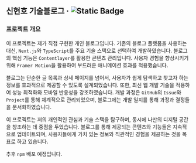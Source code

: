 ## 신현호 기술블로그 &middot; ![Static Badge](https://img.shields.io/badge/vercel-caffhheiene-orange?style=plastic&logo=vercel&logoColor=black&label=vercel&color=orange&link=https%3A%2F%2Fcaffhheiene.vercel.app)


### 프로젝트 개요

이 프로젝트는 제가 직접 구현한 개인 블로그입니다. 기존의 블로그 플랫폼을 사용하는 대신, `Next.js`와 `TypeScript`를 주요 기술 스택으로 선택하여 개발하였습니다. 블로그의 핵심 기능은 `Contentlayer`를 활용한 콘텐츠 관리입니다. 사용자 경험을 향상시키기 위해 `Framer Motion`을 활용하여 부드러운 애니메이션 효과를 적용했습니다.

블로그는 단순한 글 목록과 상세 페이지를 넘어서, 사용자가 쉽게 탐색하고 찾고자 하는 정보를 효과적으로 제공할 수 있도록 설계되었습니다. 또한, 최신 웹 개발 기술을 적용하여 성능 최적화와 모바일 반응성을 강조하였습니다. 개발 과정은 `GitHub`의 `Issue`와 `Project`를 통해 체계적으로 관리되었으며, 블로그에는 개발 일지를 통해 과정과 결정들을 문서화하였습니다.

이 프로젝트는 저의 개인적인 관심과 기술 스택을 탐구하며, 동시에 나만의 디지털 공간을 창조하는 데 중점을 두었습니다. 블로그를 통해 제공되는 콘텐츠와 기능들은 지속적으로 업데이트되며, 사용자들에게 가치 있는 정보와 직관적인 경험을 제공하는 것을 목표로 하고 있습니다.

추후 `npm` 배포 예정입니다.
